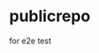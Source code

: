 # publicrepo
for e2e test

































































































































































































































































































































































































































































































































































































































































































































































































































































































































































































































































